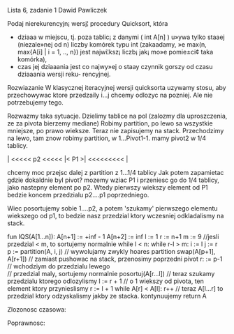 Lista 6, zadanie 1
Dawid Pawliczek

Podaj nierekurencyjn¡ wersj¦ procedury Quicksort, która
- dziaaa w miejscu, tj. poza tablic¡ z danymi ( int A[n] ) u»ywa tylko staaej (niezale»nej od n) liczby komórek typu int (zakaadamy, »e max(n, max{A[i] | i = 1, .., n}) jest najwi¦ksz¡ liczb¡ jak¡ mo»e pomie±ci¢ taka komórka),
- czas jej dziaaania jest co najwy»ej o staay czynnik gorszy od czasu dziaaania wersji reku- rencyjnej.

Rozwiazanie
W klasycznej iteracyjnej wersji quicksorta uzywamy stosu, aby przechowywac ktore przedzaily i...j chcemy odlozyc na pozniej.
Ale nie potrzebujemy tego.

Rozwazmy taka sytuacje.
Dzielimy tablice na pol (zalozmy dla uproszczenia, ze za pivota bierzemy mediane)
Robimy partition, po lewo sa wszystkie mniejsze, po prawo wieksze.
Teraz nie zapisujemy na stack.
Przechodzimy na lewo, tam znow robimy partition, w 1...Pivot1-1.
mamy pivot2 w 1/4 tablicy.


 | <<<<< p2 <<<<<   |< P1 >| <<<<<<<<< |

 chcemy moc przejsc dalej z partition z 1...1/4 tablicy
 Jak potem zapamietac gdzie dokaldnie byl pivot?
 mozemy wziac P1 i przeniesc go do 1/4 tablicy, jako nastepny element po p2.
 Wtedy pierwszy wiekszy element od P1 bedzie koncem przedzialu p2....p1 poprzedniego.

 Wiec posortujemy sobie 1....p2, a potem 'szukamy' pierwszego elementu wiekszego od p1, to bedzie nasz przedzial ktory wczesniej odkladalismy na stack.

fun IQS(A[1...n]):
    A[n+1] := +inf - 1
    A[n+2] := inf
    l := 1
    r := n+1
    m := 9 //jesli przedzial < m, to sortujemy normalnie
    while l < n:
        while r-l > m:
            i := l
            j := r        
            p := partition(A, i, j) // wywolujamy zwykly hoares partition
            swap(A[p+1], A[r+1]) // zamiast pushowac na stack, przenosimy poprzedni pivot
            r: := p-1 // wchodziym do przedzialu lewego            
        // przedzial maly, sortujemy normalnie
        posortuj(A[r...l])
        // teraz szukamy przedzialu ktorego odlozylismy
        l := r + 1 // o 1 wiekszy od pivota, ten element ktory przynieslismy
        r := l + 1 
        while A[r] < A[l]: 
            r++
        // teraz A[l...r] to przedzial ktory odzyskalismy jakby ze stacka. kontynuujemy
    return A

Zlozonosc czasowa:

Poprawnosc:

